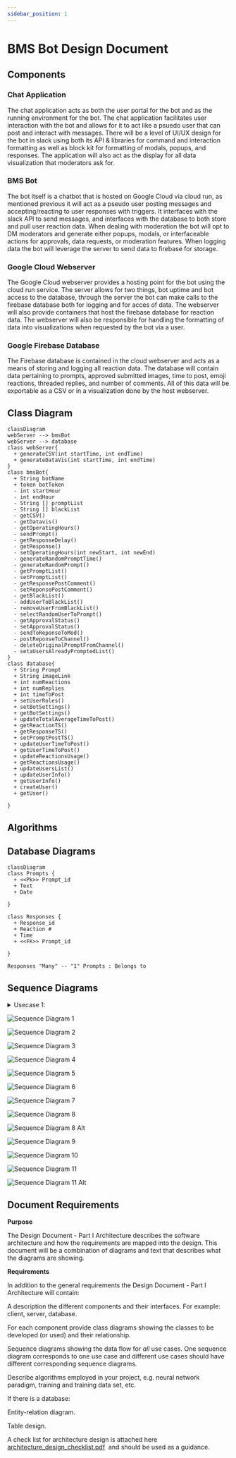 ```yaml
---
sidebar_position: 1
---
```

# BMS Bot Design Document

## Components

### Chat Application

The chat application acts as both the user portal for the bot and as the running environment for the bot. The chat application facilitates user interaction with the bot and allows for it to act like a psuedo user that can post and interact with messages. There will be a level of UI/UX design for the bot in slack using both its API & libraries for command and interaction formatting as well as block kit for formatting of modals, popups, and responses. The application will also act as the display for all data visualization that moderators ask for.

### BMS Bot 

The bot itself is a chatbot that is hosted on Google Cloud via cloud run, as mentioned previous it will act as a pseudo user posting messages and accepting/reacting to user responses with triggers. It interfaces with the slack API to send messages, and interfaces with the database to both store and pull user reaction data. When dealing with moderation the bot will opt to DM moderators and generate either popups, modals, or interfaceable actions for approvals, data requests, or moderation features. When logging data the bot will leverage the server to send data to firebase for storage.

### Google Cloud Webserver

The Google Cloud webserver provides a hosting point for the bot using the cloud run service. The server allows for two things, bot uptime and bot access to the database, through the server the bot can make calls to the firebase database both for logging and for acces of data. The webserver will also provide containers that host the firebase database for reaction data. The webserver will also be responsible for handling the formatting of data into visualizations when requested by the bot via a user.

### Google Firebase Database

The Firebase database is contained in the cloud webserver and acts as a means of storing and logging all reaction data. The database will contain data pertaining to prompts, approved submitted images, time to post, emoji reactions, threaded replies, and number of comments. All of this data will be exportable as a CSV or in a visualization done by the host webserver.

## Class Diagram
```mermaid
classDiagram
webServer --> bmsBot
webServer --> database
class webServer{
  + generateCSV(int startTime, int endTime)
  + generateDataVis(int startTime, int endTime)
}
class bmsBot{
  + String botName
  + token botToken
  - int startHour
  - int endHour
  - String [] promptList
  - String [] blackList
  - getCSV()
  - getDatavis()
  - getOperatingHours()
  - sendPrompt()
  - getResponseDelay()
  - getResponse()
  - setOperatingHours(int newStart, int newEnd)
  - generateRandomPromptTime()
  - generateRandomPrompt()
  - getPromptList()
  - setPromptList()
  - getResponsePostComment()
  - setReponsePostComment()
  - getBlackList()
  - addUserToBlackList()
  - removeUserFromBlackList()
  - selectRandomUserToPrompt()
  - getApprovalStatus()
  - setApprovalStatus()
  - sendToReponseToMod()
  - postReponseToChannel()
  - deleteOriginalPromptFromChannel()
  - setaUsersAlreadyPromptedList()
}
class database{
  + String Prompt
  + String imageLink
  + int numReactions
  + int numReplies
  + int timeToPost 
  + setUserRoles()
  + setBotSettings()
  + getBotSettings()
  + updateTotalAverageTimeToPost()
  + getReactionTS()
  + getResponseTS()
  + setPromptPostTS()
  + updateUserTimeToPost()
  + getUserTimeToPost()
  + updateReactionsUsage()
  + getReactionsUsage()
  + updateUsersList()
  + updateUserInfo()
  + getUserInfo()
  + createUser()
  + getUser()

}
```

## Algorithms

## Database Diagrams
```mermaid
classDiagram
class Prompts {
  + <<Pk>> Prompt_id
  + Text
  + Date

}

class Responses {
  + Response_id
  + Reaction #
  + Time
  + <<FK>> Prompt_id

}

Responses "Many" -- "1" Prompts : Belongs to
```
## Sequence Diagrams

<details>
  <summary>
    Usecase 1:
  </summary>
  1. Owner signs in to Slack  
  2. Owner opens the workspace "Preferences".  
  3. Owner selects "Apps and Integrations" and installs the BMS bot.  
  4. Owner assigns roles and privileges to users in the community.  
  5. Owner defines moderation and content guidelines.  
  6. Owner defines type of prompts for BMS bot to send properly suit the culture and vibe of their community.  
  7. Owner configures the schedule for BMS bot, defining the hours when the it will send prompts.  
  8. Owner sets the duration for prompt responses to remain in the chat.  
  9. Owner sets the amount of time users have to respond to prompt notification.  
  10. Owner saves the configuration settings.  
</details>

![Sequence Diagram 1](https://cdn.discordapp.com/attachments/1158176482569494568/1158237338221162556/Screen_Shot_2023-10-01_at_11.01.34_PM.png?ex=651b8414&is=651a3294&hm=64e7d144c9382697335076073cdd675565e9635a527c612978334f64166c7c1a&)

![Sequence Diagram 2](https://cdn.discordapp.com/attachments/1158176482569494568/1158237386623430796/Screen_Shot_2023-10-01_at_11.01.48_PM.png?ex=651b841f&is=651a329f&hm=a635eee997369eba307166f4ce3e27570a2a2153e721ea3f188f0677782cde91&)

![Sequence Diagram 3](https://cdn.discordapp.com/attachments/1158176482569494568/1158237435608707092/Screen_Shot_2023-10-01_at_11.02.00_PM.png?ex=651b842b&is=651a32ab&hm=2e797a3213ae347d91b4da7140a2f0793f467013deaf1b55e9b37dd0ff4645ca&)

![Sequence Diagram 4](https://cdn.discordapp.com/attachments/1158176482569494568/1158237490910597120/Screen_Shot_2023-10-01_at_11.02.13_PM.png?ex=651b8438&is=651a32b8&hm=94d1998b4b779cec3beddca54a8a0a63baa724b85b87767120bb5e82ad49a1df&)

![Sequence Diagram 5](https://cdn.discordapp.com/attachments/1158176482569494568/1158237540818620516/Screen_Shot_2023-10-01_at_11.02.25_PM.png?ex=651b8444&is=651a32c4&hm=d488e68106cb8d0857f6f22401cdcc93fec4ce58b5777e21fa4dc727e590c63b&)

![Sequence Diagram 6](https://cdn.discordapp.com/attachments/1158176482569494568/1158237782037237820/Screen_Shot_2023-10-01_at_11.03.21_PM.png?ex=651b847e&is=651a32fe&hm=fcf069c658390ca156bbed7c35e4d62131da2d5c69a67afddb15c99c53fef0b3&)

![Sequence Diagram 7](https://cdn.discordapp.com/attachments/1158176482569494568/1158237840665227344/Screen_Shot_2023-10-01_at_11.03.36_PM.png?ex=651b848c&is=651a330c&hm=75954aae53a176a0f42a28b76db1fb4b644b5962383e82667911f434ef2c8822&)

![Sequence Diagram 8](https://cdn.discordapp.com/attachments/1158176482569494568/1158237977969958982/Screen_Shot_2023-10-01_at_11.04.09_PM.png?ex=651b84ac&is=651a332c&hm=2c6a27091a0c972aeb5d295fafa13e9a426058b1e21895359df799a3e3c86fe9&)

![Sequence Diagram 8 Alt](https://cdn.discordapp.com/attachments/1158176482569494568/1158238081594433686/Screen_Shot_2023-10-01_at_11.04.35_PM.png?ex=651b84c5&is=651a3345&hm=3a33061f226553ef3a82bb64ef9ebd11026cda3ea08b63fea1d7ecd5cdd712c1&)

![Sequence Diagram 9](https://cdn.discordapp.com/attachments/1158176482569494568/1158246744417640588/image.png?ex=651b8cd7&is=651a3b57&hm=82005351873047d440493d7523197f984992051a6aee5cebcfba722b27dddc51&)

![Sequence Diagram 10](https://cdn.discordapp.com/attachments/1158176482569494568/1158245639008817212/Screen_Shot_2023-10-01_at_11.34.34_PM.png?ex=651b8bcf&is=651a3a4f&hm=5b059721fd6e6a0fd52f4dc157ebf12eac0d255e54b4798ee34e8ac07f38d616&)

![Sequence Diagram 11](https://cdn.discordapp.com/attachments/1158176482569494568/1158245675163734056/Screen_Shot_2023-10-01_at_11.34.45_PM.png?ex=651b8bd8&is=651a3a58&hm=7a1811a5cce04fe5100a891d4a4a89bca843f9cebf120e10a66cb7b74b3e298a&)

![Sequence Diagram 11 Alt](https://cdn.discordapp.com/attachments/1158176482569494568/1158245708969811978/Screen_Shot_2023-10-01_at_11.34.53_PM.png?ex=651b8be0&is=651a3a60&hm=ea1ae6eebd6fdb5bce2dec8cd0e381bfd76e20541e8c73b85a343c59da5cd075&)


## Document Requirements

**Purpose**

The Design Document - Part I Architecture describes the software architecture and how the requirements are mapped into the design. This document will be a combination of diagrams and text that describes what the diagrams are showing.

**Requirements**

In addition to the general requirements the Design Document - Part I Architecture will contain:

A description the different components and their interfaces. For example: client, server, database.

For each component provide class diagrams showing the classes to be developed (or used) and their relationship.

Sequence diagrams showing the data flow for _all_ use cases. One sequence diagram corresponds to one use case and different use cases should have different corresponding sequence diagrams.

Describe algorithms employed in your project, e.g. neural network paradigm, training and training data set, etc.

If there is a database:

Entity-relation diagram.

Table design.

A check list for architecture design is attached here [architecture\_design\_checklist.pdf](https://templeu.instructure.com/courses/106563/files/16928870/download?wrap=1 "architecture_design_checklist.pdf")  and should be used as a guidance.
